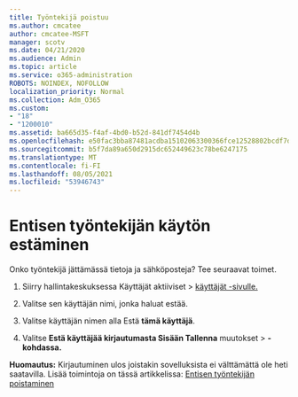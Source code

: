 ```yaml
---
title: Työntekijä poistuu
ms.author: cmcatee
author: cmcatee-MSFT
manager: scotv
ms.date: 04/21/2020
ms.audience: Admin
ms.topic: article
ms.service: o365-administration
ROBOTS: NOINDEX, NOFOLLOW
localization_priority: Normal
ms.collection: Adm_O365
ms.custom:
- "18"
- "1200010"
ms.assetid: ba665d35-f4af-4bd0-b52d-841df7454d4b
ms.openlocfilehash: e50fac3bba87481acdba15102063300366fce12528802bcdf7d8cdf146807e3f
ms.sourcegitcommit: b5f7da89a650d2915dc652449623c78be6247175
ms.translationtype: MT
ms.contentlocale: fi-FI
ms.lasthandoff: 08/05/2021
ms.locfileid: "53946743"
---
```

# <a name="block-access-to-a-former-employee"></a>Entisen työntekijän käytön estäminen

Onko työntekijä jättämässä tietoja ja sähköposteja? Tee seuraavat toimet.
  
1. Siirry hallintakeskuksessa Käyttäjät aktiiviset  \> [käyttäjät -sivulle.](https://go.microsoft.com/fwlink/p/?linkid=834822)

2. Valitse sen käyttäjän nimi, jonka haluat estää.

3. Valitse käyttäjän nimen alla Estä **tämä käyttäjä**.

4. Valitse **Estä käyttäjää kirjautumasta Sisään Tallenna** muutokset \> **-kohdassa.**

**Huomautus:** Kirjautuminen ulos joistakin sovelluksista ei välttämättä ole heti saatavilla. Lisää toimintoja on tässä artikkelissa: [Entisen työntekijän poistaminen](https://docs.microsoft.com/microsoft-365/admin/add-users/remove-former-employee)